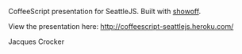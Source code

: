 CoffeeScript presentation for SeattleJS. Built with [showoff](http://github.com/schacon/showoff).

View the presentation here: <http://coffeescript-seattlejs.heroku.com/>

Jacques Crocker